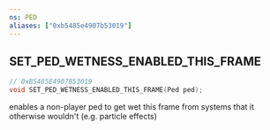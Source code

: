 ```yaml
---
ns: PED
aliases: ["0xb5485e4907b53019"]
---
```

## SET_PED_WETNESS_ENABLED_THIS_FRAME

```c
// 0xB5485E4907B53019
void SET_PED_WETNESS_ENABLED_THIS_FRAME(Ped ped);
```

enables a non-player ped to get wet this frame from systems that it otherwise wouldn't (e.g. particle effects)

